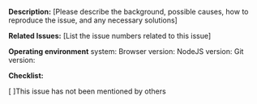 **Description:** [Please describe the background, possible causes, how to reproduce the issue, and any necessary solutions]

**Related Issues:** [List the issue numbers related to this issue]

**Operating environment**
system:
Browser version:
NodeJS version:
Git version:

**Checklist:**

[ ]This issue has not been mentioned by others
